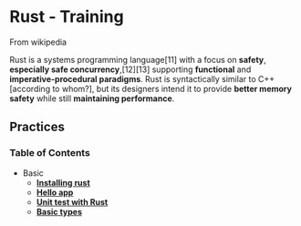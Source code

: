 # Rust - Training

From wikipedia

Rust is a systems programming language[11] with a focus on **safety**, **especially safe concurrency**,[12][13] supporting **functional** and **imperative-procedural paradigms**. Rust is syntactically similar to C++[according to whom?], but its designers intend it to provide **better memory safety** while still **maintaining performance**.

## Practices

### Table of Contents

- Basic
  - [**Installing rust**](practices/1-installing-rust.md)
  - [**Hello app**](practices/2-hello-app/README.md)
  - [**Unit test with Rust**](practices/3-unit-test-with-rust/README.md)
  - [**Basic types**](practices/4-basic-types/README.md)
